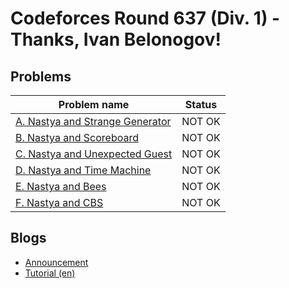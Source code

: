 # Codeforces Round 637 (Div. 1) - Thanks, Ivan Belonogov!

## Problems

|Problem name|Status|
|------------|---------|
| [A. Nastya and Strange Generator](problems/A._Nastya_and_Strange_Generator.md)|NOT OK|
| [B. Nastya and Scoreboard](problems/B._Nastya_and_Scoreboard.md)|NOT OK|
| [C. Nastya and Unexpected Guest](problems/C._Nastya_and_Unexpected_Guest.md)|NOT OK|
| [D. Nastya and Time Machine](problems/D._Nastya_and_Time_Machine.md)|NOT OK|
| [E. Nastya and Bees](problems/E._Nastya_and_Bees.md)|NOT OK|
| [F. Nastya and CBS](problems/F._Nastya_and_CBS.md)|NOT OK|
## Blogs

- [Announcement](blogs/Announcement.md)
- [Tutorial (en)](blogs/Tutorial_(en).md)
